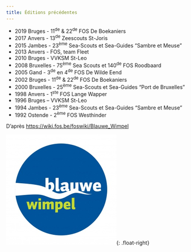```yaml
---
title: Éditions précédentes
---
```

- 2019 Bruges - 11<sup>de</sup> & 22<sup>de</sup> FOS De Boekaniers
- 2017 Anvers - 13<sup>de</sup> Zeescouts St-Joris
- 2015 Jambes - 23<sup>ème</sup> Sea-Scouts et Sea-Guides “Sambre et Meuse”
- 2013 Anvers - FOS, team Fleet
- 2010 Bruges - VVKSM St-Leo
- 2008 Bruxelles - 75<sup>ème</sup> Sea Scouts et 140<sup>de</sup> FOS Roodbaard
- 2005 Gand - 3<sup>de</sup> en 4<sup>de</sup> FOS De Wilde Eend
- 2002 Bruges - 11<sup>de</sup> & 22<sup>de</sup> FOS De Boekaniers
- 2000 Bruxelles - 25<sup>ème</sup> Sea-Scouts et Sea-Guides “Port de Bruxelles”
- 1998 Anvers - 1<sup>ste</sup> FOS Lange Wapper
- 1996 Bruges – VVKSM St-Leo
- 1994 Jambes - 23<sup>ème</sup> Sea-Scouts et Sea-Guides “Sambre et Meuse”
- 1992 Ostende - 2<sup>ème</sup> FOS Westhinder

D’après <https://wiki.fos.be/foswiki/Blauwe_Wimpel>

![Logo-Blauwe-wimpel-RGB.jpg](assets/images/Logo-Blauwe-wimpel-RGB.jpg){: .float-right}
